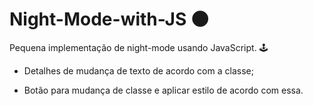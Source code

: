 # Night-Mode-with-JS :new_moon:

Pequena implementação de night-mode usando JavaScript. :joystick:

- Detalhes de mudança de texto de acordo com a classe;

- Botão para mudança de classe e aplicar estilo de acordo com essa.
